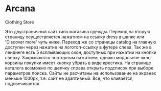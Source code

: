 # Arcana
Clothing Store

Это двустраничный сайт типо магазина одежды. Переход на вторую страницу осуществляется нажатием на ссылку dress в шапке или 'Discover more' чуть ниже. Переход же со страницы catalog на главную доступен через нажатие на логотоп-ссылку в футере слева. Так же в лендинге есть 5 всплывающих окон, доступных при нажатии на кнопки сверху. Закрываются повторным нажатием, однако модальное окно корзины покупки имеет кнопку убрать в виде крестика. На странице каталога возможно по щелчку справа открыть подсписок при выборе параметров поиска. Сайты не расчитаны на использование на экранах меньше 1000px, т.е. сайт не адаптивный. Все, что кливается, подсвечивается. 

